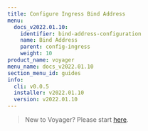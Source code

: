 ```yaml
---
title: Configure Ingress Bind Address
menu:
  docs_v2022.01.10:
    identifier: bind-address-configuration
    name: Bind Address
    parent: config-ingress
    weight: 10
product_name: voyager
menu_name: docs_v2022.01.10
section_menu_id: guides
info:
  cli: v0.0.5
  installer: v2022.01.10
  version: v2022.01.10
---
```


> New to Voyager? Please start [here](/docs/v2022.01.10/concepts/overview).

